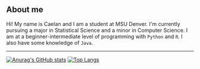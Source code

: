 ## About me

Hi! My name is Caelan and I am a student at MSU Denver. I'm currently pursuing a major in Statistical Science and a minor in Computer Science. I am at a beginner-intermediate 
level of programming with `Python` and `R`. I also have some knowledge of `Java`.

---

[![Anurag's GitHub stats](https://github-readme-stats.vercel.app/api?username=cbarond&show_icons=true&hide_border&theme=dark)](https://github.com/anuraghazra/github-readme-stats)
[![Top Langs](https://github-readme-stats.vercel.app/api/top-langs/?username=cbarond&show_icons=true&hide_border&theme=dark)](https://github.com/anuraghazra/github-readme-stats)

<!---
cbarond/cbarond is a ✨ special ✨ repository because its `README.md` (this file) appears on your GitHub profile.
You can click the Preview link to take a look at your changes.
--->
